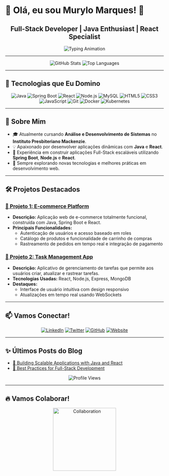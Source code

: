 # 👋 Olá, eu sou **Murylo Marques**! 🌟

<div align="center">
  <h2>Full-Stack Developer | Java Enthusiast | React Specialist</h2>
  <img src="https://readme-typing-svg.herokuapp.com?font=Fira+Code&size=28&pause=1000&color=F5DD42&center=true&vCenter=true&width=550&lines=Construindo+Aplicações+Incríveis!+|+Sempre+Aprendendo" alt="Typing Animation" />
</div>

---

<div align="center">
  <img src="https://github-readme-stats.vercel.app/api?username=murylomarques&show_icons=true&theme=radical&hide_title=true&count_private=true&hide=prs" alt="GitHub Stats" />
  <img src="https://github-readme-stats.vercel.app/api/top-langs/?username=murylomarques&theme=radical&layout=compact" alt="Top Languages" />
</div>

---

## 🚀 **Tecnologias que Eu Domino**

<div align="center">
  <img src="https://img.shields.io/badge/Java-007396?style=for-the-badge&logo=java&logoColor=white" alt="Java" />
  <img src="https://img.shields.io/badge/Spring%20Boot-6DB33F?style=for-the-badge&logo=springboot&logoColor=white" alt="Spring Boot" />
  <img src="https://img.shields.io/badge/React-61DAFB?style=for-the-badge&logo=react&logoColor=black" alt="React" />
  <img src="https://img.shields.io/badge/Node.js-339933?style=for-the-badge&logo=node.js&logoColor=white" alt="Node.js" />
  <img src="https://img.shields.io/badge/MySQL-00000F?style=for-the-badge&logo=mysql&logoColor=white" alt="MySQL" />
  <img src="https://img.shields.io/badge/HTML5-E34F26?style=for-the-badge&logo=html5&logoColor=white" alt="HTML5" />
  <img src="https://img.shields.io/badge/CSS3-1572B6?style=for-the-badge&logo=css3&logoColor=white" alt="CSS3" />
  <img src="https://img.shields.io/badge/JavaScript-323330?style=for-the-badge&logo=javascript&logoColor=F7DF1E" alt="JavaScript" />
  <img src="https://img.shields.io/badge/Git-000000?style=for-the-badge&logo=git&logoColor=white" alt="Git" />
  <img src="https://img.shields.io/badge/Docker-2496ED?style=for-the-badge&logo=docker&logoColor=white" alt="Docker" />
  <img src="https://img.shields.io/badge/Kubernetes-326CE5?style=for-the-badge&logo=kubernetes&logoColor=white" alt="Kubernetes" />
</div>

---

## 🌟 **Sobre Mim**

- 🎓 Atualmente cursando **Análise e Desenvolvimento de Sistemas** no **Instituto Presbiteriano Mackenzie**.
- 💡 Apaixonado por desenvolver aplicações dinâmicas com **Java** e **React**.
- 🚀 Experiência em construir aplicações Full-Stack escaláveis utilizando **Spring Boot**, **Node.js** e **React**.
- 🌱 Sempre explorando novas tecnologias e melhores práticas em desenvolvimento web.

---

## 🛠️ **Projetos Destacados**

### [🚀 Projeto 1: E-commerce Platform](https://github.com/murylomarques/ecommerce-platform)
- **Descrição:** Aplicação web de e-commerce totalmente funcional, construída com Java, Spring Boot e React.
- **Principais Funcionalidades:**
  - Autenticação de usuários e acesso baseado em roles
  - Catálogo de produtos e funcionalidade de carrinho de compras
  - Rastreamento de pedidos em tempo real e integração de pagamento

### [📱 Projeto 2: Task Management App](https://github.com/murylomarques/task-manager)
- **Descrição:** Aplicativo de gerenciamento de tarefas que permite aos usuários criar, atualizar e rastrear tarefas.
- **Tecnologias Usadas:** React, Node.js, Express, MongoDB
- **Destaques:**
  - Interface de usuário intuitiva com design responsivo
  - Atualizações em tempo real usando WebSockets

---

## 📫 **Vamos Conectar!**

<div align="center">
  <a href="https://www.linkedin.com/in/murylo-marques"><img src="https://img.shields.io/badge/LinkedIn-0A66C2?style=for-the-badge&logo=linkedin&logoColor=white" alt="LinkedIn" /></a>
  <a href="https://twitter.com/murylomarques"><img src="https://img.shields.io/badge/Twitter-1DA1F2?style=for-the-badge&logo=twitter&logoColor=white" alt="Twitter" /></a>
  <a href="https://github.com/murylomarques"><img src="https://img.shields.io/badge/GitHub-181717?style=for-the-badge&logo=github&logoColor=white" alt="GitHub" /></a>
  <a href="https://example.com"><img src="https://img.shields.io/badge/Website-000000?style=for-the-badge&logo=aboutdotme&logoColor=white" alt="Website" /></a>
</div>

---

## ✨ **Últimos Posts do Blog**

- [🌟 Building Scalable Applications with Java and React](https://example.com/blog/java-react)
- [🚀 Best Practices for Full-Stack Development](https://example.com/blog/fullstack-best-practices)

<div align="center">
  <img src="https://komarev.com/ghpvc/?username=murylomarques&color=brightgreen" alt="Profile Views" />
</div>

---

## 🔥 **Vamos Colaborar!**

<div align="center">
  <img src="https://media.giphy.com/media/jdPMeyv9rn0hZHh8n9/giphy.gif" width="200" height="200" alt="Collaboration" />
</div>
